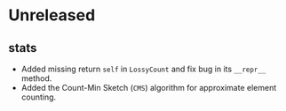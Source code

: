 # Unreleased

## stats

- Added missing return `self` in `LossyCount` and fix bug in its `__repr__` method.
- Added the Count-Min Sketch (`CMS`) algorithm for approximate element counting.